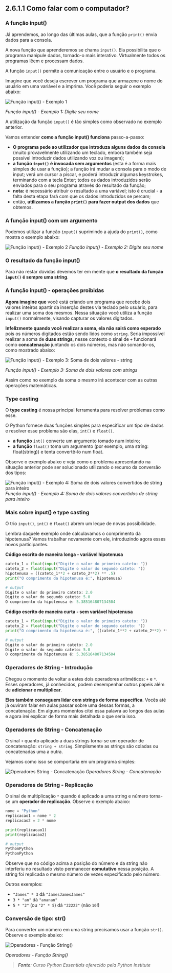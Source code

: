 ## 2.6.1.1 Como falar com o computador?

### A função input()

Já aprendemos, ao longo das últimas aulas, que a função ``print()`` envia dados para a consola.

A nova função que aprenderemos se chama ``input()``. Ela possibilita que o programa manipule dados, tornado-o mais interativo.
Virtualmente todos os programas lêem e processam dados.

A função ``input()`` permite a comunicação entre o usuário e o programa.

Imagine que você deseja escrever um programa que armazene o nome do usuário em uma variável e a imprima. Você poderia seguir o exemplo abaixo:

![Função input() - Exemplo 1](../img/061_1_funcao_input_ex1.png)

*Função input() - Exemplo 1: Digite seu nome*

A utilização da função ``input()`` é tão simples como observado no exemplo anterior.
 
Vamos entender **como a função input() funciona** passo-a-passo:

- **O programa pede ao utilizador que introduza alguns dados da consola** (muito provavelmente utilizando um teclado, embora também seja possível introduzir dados utilizando voz ou imagem);
- **a função ``input()`` é invocada sem argumentos** (esta é a forma mais simples de usar a função); a função irá mudar a consola para o modo de input; verá um cursor a piscar, e poderá introduzir algumas keystrokes, terminando com a tecla Enter; todos os dados introduzidos serão enviados para o seu programa através do resultado da função;
- **nota:** é necessário atribuir o resultado a uma variável; isto é crucial - a falta desta etapa fará com que os dados introduzidos se percam;
- então, **utilizamos a função ``print()`` para fazer output dos dados** que obtemos.

### A função input() com um argumento

Podemos utilizar a função ``input()`` suprimindo a ajuda do ``print()``, como mostra o exemplo abaixo:

![Função input() - Exemplo 2](../img/061_2_funcao_input_ex2.png)
*Função input() - Exemplo 2: Digite seu nome*

### O resultado da função input()

Para não restar dúvidas devemos ter em mente que **o resultado da função ``input()`` é sempre uma string**.

### A função input() - operações proibidas

**Agora imagine que** você está criando um programa que recebe dois valores inteiros apartir da inserção destes via teclado pelo usuário, para realizar uma soma dos mesmos. 
Nessa situação você utiliza a função ``input()`` normalmente, visando capturar os valores digitados. 

**Infelizmente quando você realizar a soma, ela não sairá como esperado** pois os números digitados estão sendo lidos como ``string``. Seria impossível realizar a soma de **duas strings**, nesse contexto o sinal de ``+`` funcionará como **concatenação** juntando os dois números, mas não somando-os, como mostrado abaixo:

![Função input() - Exemplo 3: Soma de dois valores - string](../img/061_3_funcao_input_ex3.png)

*Função input() - Exemplo 3: Soma de dois valores com strings*

Assim como no exemplo da soma o mesmo irá acontecer com as outras operações matemáticas.

### Type casting

O **type casting** é nossa principal ferramenta para resolver problemas como esse.

O Python fornece duas funções simples para especificar um tipo de dados e resolver esse problema são elas, ``int()`` e ``float()``.

- **a função** ``int()`` converte um argumento tomado num inteiro;
- **a função** ``float()`` toma um argumento (por exemplo, uma string: float(string)) e tenta convertê-lo num float.

Observe o exemplo abaixo e veja como o problema apresentando na situação anterior pode ser solucionado utilizando o recurso da conversão dos tipos:

![Função input() - Exemplo 4: Soma de dois valores convertidos de string para inteiro](../img/061_3_funcao_input_ex4.png)
*Função input() - Exemplo 4: Soma de dois valores convertidos de string para inteiro*

### Mais sobre input() e type casting

O trio ``input()``, ``int()`` e ``float()`` abrem um leque de novas possibilidade.

Lembra daquele exemplo onde calculavamos o comprimento da hipotenusa? Vamos trabalhar novamente com ele, introduzindo agora esses novos participantes.

**Código escrito de maneira longa - variável hipotenusa**
```python
cateto_1 = float(input("Digite o valor do primeiro cateto: "))
cateto_2 = float(input("Digite o valor do segundo cateto: "))
hipotenusa = ((cateto_1**2 + cateto_2**2) ** .5)
print("O comprimento da hipotenusa é:", hipotenusa)

# output
Digite o valor do primeiro cateto: 2.0
Digite o valor do segundo cateto: 5.0
O comprimento da hipotenusa é: 5.385164807134504
```
**Código escrito de maneira curta - sem variável hipotenusa**

```python
cateto_1 = float(input("Digite o valor do primeiro cateto: "))
cateto_2 = float(input("Digite o valor do segundo cateto: "))
print("O comprimento da hipotenusa é:", ((cateto_1**2 + cateto_2**2) ** .5))

# output
Digite o valor do primeiro cateto: 2.0
Digite o valor do segundo cateto: 5.0
O comprimento da hipotenusa é: 5.385164807134504
```

### Operadores de String - Introdução

Chegou o momento de voltar a estes dois operadores aritméticos: ``+`` e ``*``. Esses operadores, já conhecidos, podem desempenhar outros papeis além de **adicionar e multiplicar**.

**Eles também conseguem lidar com strings de forma específica**. Vocês até já ouviram falar em aulas passar sobre uma dessas formas, a concatenação.
Em alguns momentos citei essa palavra ao longos das aulas e agora irei explicar de forma mais detalhada o que seria isso.

### Operadores de String - Concatenação

O sinal ``+`` quanto aplicado a duas strings torna-se um operador de concatenação:
``string + string``. Simplismente as strings são coladas ou concatenadas uma a outra.

Vejamos como isso se comportaria em um programa simples:

![Operadores String - Concatenação](../img/061_4_operadores_string_concatenacao.png)
*Operadores String - Concatenação*


### Operadores de String - Replicação

O sinal de multiplicação ``*`` quando é aplicado a uma string e número torna-se um **operador de replicação**. Observe o exemplo abaixo:

```python
nome = "Python"
replicacao1 = nome * 2
replicacao2 = 2 * nome

print(replicacao1)
print(replicacao2)

# output
PythonPython
PythonPython
```

Observe que no código acima a posição do número e da string não interferiu no resultado visto permanecer **comutativo** nessa posição. A string foi replicada o mesmo número de vezes especificado pelo número.

Outros exemplos:
- ``"James" * 3`` dá ``"JamesJamesJames"``
- ``3 * "an"`` dá ``"ananan"``
- ``5 * "2"`` (ou ``"2" * 5``) dá ``"22222"`` (não ``10``!)


### Conversão de tipo: str()

Para converter um número em uma string precisamos usar a função ``str()``.
Observe o exemplo abaixo:

![Operadores - Função String()](../img/061_5_operadores_funcao_string.png)

*Operadores - Função String()*

>***Fonte**: Curso Python Essentials oferecido pela Python Institute*